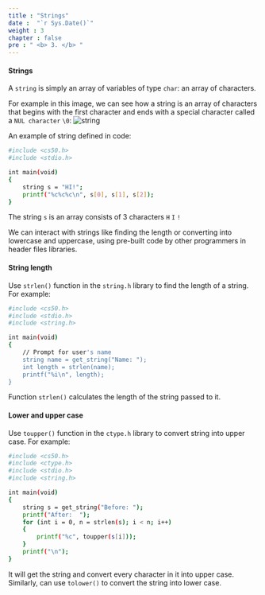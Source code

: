 ```yaml
---
title : "Strings"
date :  "`r Sys.Date()`" 
weight : 3 
chapter : false
pre : " <b> 3. </b> "
---
```

#### Strings
A `string` is simply an array of variables of type `char`: an array of characters.

For example in this image, we can see how a string is an array of characters that begins with the first character and ends with a special character called a `NUL character` `\0`:
![string](https://raw.githubusercontent.com/baobaoupcloud/cs-w1/main/static/images/3.strings/strings1.png)

An example of string defined in code:

```bash
#include <cs50.h>
#include <stdio.h>

int main(void)
{
    string s = "HI!";
    printf("%c%c%c\n", s[0], s[1], s[2]);
}
```

The string `s` is an array consists of 3 characters `H` `I` `!`

We can interact with strings like finding the length or converting into lowercase and uppercase, using pre-built code by other programmers in header files libraries.


#### String length

Use `strlen()` function in the `string.h` library to find the length of a string. For example:

```bash
#include <cs50.h>
#include <stdio.h>
#include <string.h>

int main(void)
{
    // Prompt for user's name
    string name = get_string("Name: ");
    int length = strlen(name);
    printf("%i\n", length);
}
```

Function `strlen()` calculates the length of the string passed to it.


#### Lower and upper case

Use `toupper()` function in the `ctype.h` library to convert string into upper case. For example:

```bash
#include <cs50.h>
#include <ctype.h>
#include <stdio.h>
#include <string.h>

int main(void)
{
    string s = get_string("Before: ");
    printf("After:  ");
    for (int i = 0, n = strlen(s); i < n; i++)
    {
        printf("%c", toupper(s[i]));
    }
    printf("\n");
}
```

It will get the string and convert every character in it into upper case. Similarly, can use `tolower()` to convert the string into lower case.